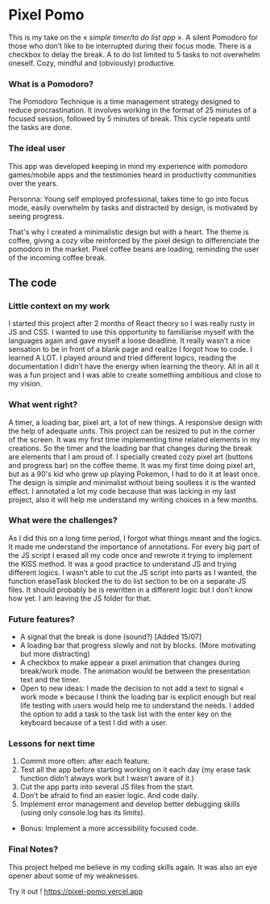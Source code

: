 # Pixel Pomo
This is my take on the « *simple timer/to do list app* ». A silent Pomodoro for those who don’t like to be interrupted during their focus mode. There is a checkbox to delay the break. A to do list limited to 5 tasks to not overwhelm oneself. Cozy, mindful and (obviously) productive.

### What is a Pomodoro? 
The Pomodoro Technique is a time management strategy designed to reduce procrastination. It involves working in the format of 25 minutes of a focused session, followed by 5 minutes of break. This cycle repeats until the tasks are done.

### The ideal user
This app was developed keeping in mind my experience with pomodoro games/mobile apps and the testimonies heard in productivity communities over the years. 

Personna: Young self employed professional, takes time to go into focus mode, easily overwhelm by tasks and distracted by design, is motivated by seeing progress.

That's why I created a minimalistic design but with a heart. The theme is coffee, giving a cozy vibe reinforced by the pixel design to differenciate the pomodoro in the market. Pixel coffee beans are loading, reminding the user of the incoming coffee break.  

## The code
### Little context on my work
I started this project after 2 months of React theory so I was really rusty in JS and CSS. I wanted to use this opportunity to familiarise myself with the languages again and gave myself a loose deadline. It really wasn’t a nice sensation to be in front of a blank page and realize I forgot how to code. I learned A LOT. I played around and tried different logics, reading the documentation I didn’t have the energy when learning the theory. All in all it was a fun project and I was able to create something ambitious and close to my vision.

### What went right?
A timer, a loading bar, pixel art, a lot of new things. 
A responsive design with the help of adequate units. This project can be resized to put in the corner of the screen.
It was my first time implementing time related elements in my creations. So the timer and the loading bar that changes during the break are elements that I am proud of. 
I specially created cozy pixel art (buttons and progress bar) on the coffee theme. It was my first time doing pixel art, but as a 90's kid who grew up playing Pokemon, I had to do it at least once. The design is simple and minimalist without being soulless it is the wanted effect.
I annotated a lot my code because that was lacking in my last project, also it will help me understand my writing choices in a few months.

### What were the challenges? 
As I did this on a long time period, I forgot what things meant and the logics. It made me understand the importance of annotations.
For every big part of the JS script I erased all my code once and rewrote it trying to implement the KISS method. It was a good practice to understand JS and trying different logics.
I wasn’t able to cut the JS script into parts as I wanted, the function eraseTask blocked the to do list section to be on a separate JS files. It should probably be is rewritten in a different logic but I don’t know how yet. I am leaving the JS folder for that.

### Future features? 
* A signal that the break is done (sound?) [Added 15/07]
* A loading bar that progress slowly and not by blocks. (More motivating but more distracting)
* A checkbox to make appear a pixel animation that changes during break/work mode. The animation would be between the presentation text and the timer.
* Open to new ideas: I made the decision to not add a text to signal « work mode » because I think the loading bar is explicit enough but real life testing with users would help me to understand the needs. I added the option to add a task to the task list with the enter key on the keyboard because of a test I did with a user.


### Lessons for next time
1. Commit more often: after each feature. 
2. Test all the app before starting working on it each day (my erase task function didn’t always work but I wasn’t aware of it.)
3. Cut the app parts into several JS files from the start. 
4. Don’t be afraid to find an easier logic. And code daily. 
5. Implement error management and develop better debugging skills (using only console.log has its limits). 
- Bonus: Implement a more accessibility focused code.

### Final Notes?
This project helped me believe in my coding skills again. It was also an eye opener about some of my weaknesses.

Try it out ! https://pixel-pomo.vercel.app

